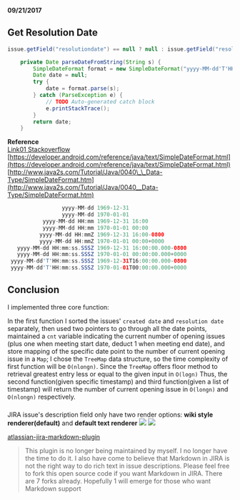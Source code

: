 **09/21/2017**

## Get Resolution Date

```java
issue.getField("resolutiondate") == null ? null : issue.getField("resolutiondate").getValue() == null ? null : parseDateFromString(String.valueOf(issue.getField("resolutiondate").getValue())),
```

```java
    private Date parseDateFromString(String s) {
        SimpleDateFormat format = new SimpleDateFormat("yyyy-MM-dd'T'HH:mm:ss.SSSZ");
        Date date = null;
        try {
            date = format.parse(s);
        } catch (ParseException e) {
            // TODO Auto-generated catch block
            e.printStackTrace();
        }
        return date;
    }
```

**Reference**  
[Link01 Stackoverflow](https://stackoverflow.com/questions/15433377/how-parse-2013-03-13t2059310000-date-string-to-date)  
[https://developer.android.com/reference/java/text/SimpleDateFormat.html](https://developer.android.com/reference/java/text/SimpleDateFormat.html)  
[http://www.java2s.com/Tutorial/Java/0040\_\_Data-Type/SimpleDateFormat.htm](http://www.java2s.com/Tutorial/Java/0040__Data-Type/SimpleDateFormat.htm)

```java
                 yyyy-MM-dd 1969-12-31
                 yyyy-MM-dd 1970-01-01
           yyyy-MM-dd HH:mm 1969-12-31 16:00
           yyyy-MM-dd HH:mm 1970-01-01 00:00
          yyyy-MM-dd HH:mmZ 1969-12-31 16:00-0800
          yyyy-MM-dd HH:mmZ 1970-01-01 00:00+0000
   yyyy-MM-dd HH:mm:ss.SSSZ 1969-12-31 16:00:00.000-0800
   yyyy-MM-dd HH:mm:ss.SSSZ 1970-01-01 00:00:00.000+0000
 yyyy-MM-dd'T'HH:mm:ss.SSSZ 1969-12-31T16:00:00.000-0800
 yyyy-MM-dd'T'HH:mm:ss.SSSZ 1970-01-01T00:00:00.000+0000
```



## Conclusion

I implemented three core function:

In the first function I sorted the issues' `created date` and `resolution date` separately, then used two pointers to go through all the date points, maintained a `cnt` variable indicating the current number of opening issues \(plus one when meeting start date, deduct 1 when meeting end date\), and store mapping of the specific date point to the number of current opening issue in a `Map`;
I chose the `TreeMap` data structure, so the time complexity of first function will be `O(nlongn)`.
Since the `TreeMap` offers floor method to retrieval greatest entry less or equal to the given input in `O(logn)`
Thus, the second function\(given specific timestamp\) and third function\(given a list of timestamp\) will return the number of current opening issue in `O(longn)` and `O(nlongn)` respectively.


### 

JIRA issue's description field only have two render options: **wiki style renderer(default)** and **default text renderer**
![](https://ws3.sinaimg.cn/large/006tKfTcgy1fjrqkvnf9lj30s80sidm6.jpg)
![](https://ws2.sinaimg.cn/large/006tKfTcgy1fjrqkhtbecj313k0kuwil.jpg)

[atlassian-jira-markdown-plugin](https://bitbucket.org/bbaker/atlassian-markdown/src)
> This plugin is no longer being maintained by myself. I no longer have the time to do it. I also have come to believe that Markdown in JIRA is not the right way to do rich text in issue descriptions. Please feel free to fork this open source code if you want Markdown in JIRA. There are 7 forks already. Hopefully 1 will emerge for those who want Markdown support